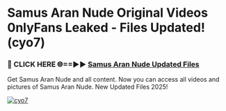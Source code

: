 # Samus Aran Nude Original Videos 0nlyFans Leaked - Files Updated! (cyo7)

<h3>🔴 CLICK HERE 🌐==►► <a href="https://tinyurl.com/5h6xmrr3" rel="nofollow">Samus Aran Nude Updated Files</a></h3>

Get Samus Aran Nude and all content. Now you can access all videos and pictures of Samus Aran Nude. New Updated Files 2025!

[![cyo7](https://i.imgur.com/KVD873Z.gif)](https://tinyurl.com/5h6xmrr3)

